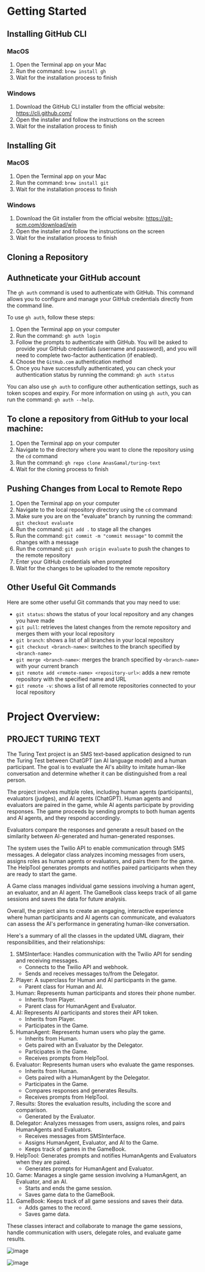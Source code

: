 # Getting Started

## Installing GitHub CLI

### MacOS

1. Open the Terminal app on your Mac
2. Run the command: `brew install gh`
3. Wait for the installation process to finish

### Windows

1. Download the GitHub CLI installer from the official website: https://cli.github.com/
2. Open the installer and follow the instructions on the screen
3. Wait for the installation process to finish

## Installing Git

### MacOS

1. Open the Terminal app on your Mac
2. Run the command: `brew install git`
3. Wait for the installation process to finish

### Windows

1. Download the Git installer from the official website: https://git-scm.com/download/win
2. Open the installer and follow the instructions on the screen
3. Wait for the installation process to finish
## Cloning a Repository

## Authneticate your GitHub account

The `gh auth` command is used to authenticate with GitHub. This command allows you to configure and manage your GitHub credentials directly from the command line.

To use `gh auth`, follow these steps:

1. Open the Terminal app on your computer
2. Run the command: `gh auth login`
3. Follow the prompts to authenticate with GitHub. You will be asked to provide your GitHub credentials (username and password), and you will need to complete two-factor authentication (if enabled).
4. Choose the `GitHub.com` authentication method
5. Once you have successfully authenticated, you can check your authentication status by running the command: `gh auth status`

You can also use `gh auth` to configure other authentication settings, such as token scopes and expiry. For more information on using `gh auth`, you can run the command: `gh auth --help`.


## To clone a repository from GitHub to your local machine:

1. Open the Terminal app on your computer
2. Navigate to the directory where you want to clone the repository using the `cd` command
3. Run the command: `gh repo clone AnasGamal/turing-text`
4. Wait for the cloning process to finish
## Pushing Changes from Local to Remote Repo

1. Open the Terminal app on your computer
2. Navigate to the local repository directory using the `cd` command
3. Make sure you are on the "evaluate" branch by running the command: `git checkout evaluate`
4. Run the command: `git add .` to stage all the changes
5. Run the command: `git commit -m "commit message"` to commit the changes with a message
6. Run the command: `git push origin evaluate` to push the changes to the remote repository
7. Enter your GitHub credentials when prompted
8. Wait for the changes to be uploaded to the remote repository


## Other Useful Git Commands

Here are some other useful Git commands that you may need to use:

- `git status`: shows the status of your local repository and any changes you have made
- `git pull`: retrieves the latest changes from the remote repository and merges them with your local repository
- `git branch`: shows a list of all branches in your local repository
- `git checkout <branch-name>`: switches to the branch specified by `<branch-name>`
- `git merge <branch-name>`: merges the branch specified by `<branch-name>` with your current branch
- `git remote add <remote-name> <repository-url>`: adds a new remote repository with the specified name and URL
- `git remote -v`: shows a list of all remote repositories connected to your local repository

# Project Overview:

## PROJECT TURING TEXT

The Turing Text project is an SMS text-based application designed to run the Turing Test between ChatGPT (an AI language model) and a human participant. The goal is to evaluate the AI's ability to imitate human-like conversation and determine whether it can be distinguished from a real person.

The project involves multiple roles, including human agents (participants), evaluators (judges), and AI agents (ChatGPT). Human agents and evaluators are paired in the game, while AI agents participate by providing responses. The game proceeds by sending prompts to both human agents and AI agents, and they respond accordingly.

Evaluators compare the responses and generate a result based on the similarity between AI-generated and human-generated responses.

The system uses the Twilio API to enable communication through SMS messages. A delegator class analyzes incoming messages from users, assigns roles as human agents or evaluators, and pairs them for the game. The HelpTool generates prompts and notifies paired participants when they are ready to start the game.

A Game class manages individual game sessions involving a human agent, an evaluator, and an AI agent. The GameBook class keeps track of all game sessions and saves the data for future analysis.

Overall, the project aims to create an engaging, interactive experience where human participants and AI agents can communicate, and evaluators can assess the AI's performance in generating human-like conversation.

Here's a summary of all the classes in the updated UML diagram, their responsibilities, and their relationships:

1. SMSInterface: Handles communication with the Twilio API for sending and receiving messages.
   - Connects to the Twilio API and webhook.
   - Sends and receives messages to/from the Delegator.
2. Player: A superclass for Human and AI participants in the game.
   - Parent class for Human and AI.
3. Human: Represents human participants and stores their phone number.
   - Inherits from Player.
   - Parent class for HumanAgent and Evaluator.
4. AI: Represents AI participants and stores their API token.
   - Inherits from Player.
   - Participates in the Game.
5. HumanAgent: Represents human users who play the game.
   - Inherits from Human.
   - Gets paired with an Evaluator by the Delegator.
   - Participates in the Game.
   - Receives prompts from HelpTool.
6. Evaluator: Represents human users who evaluate the game responses.
   - Inherits from Human.
   - Gets paired with a HumanAgent by the Delegator.
   - Participates in the Game.
   - Compares responses and generates Results.
   - Receives prompts from HelpTool.
7. Results: Stores the evaluation results, including the score and comparison.
   - Generated by the Evaluator.
8. Delegator: Analyzes messages from users, assigns roles, and pairs HumanAgents and Evaluators.
   - Receives messages from SMSInterface.
   - Assigns HumanAgent, Evaluator, and AI to the Game.
   - Keeps track of games in the GameBook.
9. HelpTool: Generates prompts and notifies HumanAgents and Evaluators when they are paired.
   - Generates prompts for HumanAgent and Evaluator.
10. Game: Manages a single game session involving a HumanAgent, an Evaluator, and an AI.
    - Starts and ends the game session.
    - Saves game data to the GameBook.
11. GameBook: Keeps track of all game sessions and saves their data.
    - Adds games to the record.
    - Saves game data.

These classes interact and collaborate to manage the game sessions, handle communication with users, delegate roles, and evaluate game results.

![image](https://user-images.githubusercontent.com/95186419/232374317-fa640684-239f-457b-9f28-5e3b678b75da.png)

![image](https://user-images.githubusercontent.com/95186419/233129714-4eadd00e-4cca-46a3-947a-6aee8691e982.png)

